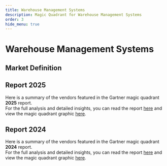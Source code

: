 ```yaml
---
title: Warehouse Management Systems
description: Magic Quadrant for Warehouse Management Systems
order: 3
hide_menu: true
---
```


# Warehouse Management Systems

## Market Definition

## Report 2025

Here is a summary of the vendors featured in the Gartner magic quadrant **2025** report. <br/>For the full analysis and detailed insights, you can read the report
<a href="/docs/2025/warehouse-management-systems.pdf" target="_blank" rel="noopener noreferrer">here</a>
and view the magic quadrant graphic
<a href="/docs/2025/warehouse-management-systems.png" target="_blank" rel="noopener noreferrer">here</a>.

## Report 2024

Here is a summary of the vendors featured in the Gartner magic quadrant **2024** report. <br/>For the full analysis and detailed insights, you can read the report
<a href="/docs/2024/warehouse-management-systems.pdf" target="_blank" rel="noopener noreferrer">here</a>
and view the magic quadrant graphic
<a href="/docs/2024/warehouse-management-systems.png" target="_blank" rel="noopener noreferrer">here</a>.
